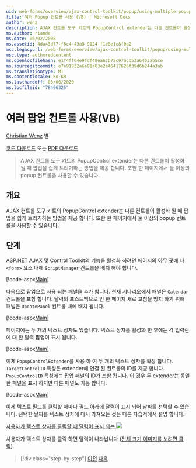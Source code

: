 ```yaml
---
uid: web-forms/overview/ajax-control-toolkit/popup/using-multiple-popup-controls-vb
title: 여러 Popup 컨트롤 사용 (VB) | Microsoft Docs
author: wenz
description: AJAX 컨트롤 도구 키트의 PopupControl extender는 다른 컨트롤이 활성화 될 때 팝업을 쉽게 트리거하는 방법을 제공 합니다. M ...을 사용 하는 것도 가능 합니다.
ms.author: riande
ms.date: 06/02/2008
ms.assetid: 4da43d77-f6c4-43a8-9124-f1e8e1c8f0a2
msc.legacyurl: /web-forms/overview/ajax-control-toolkit/popup/using-multiple-popup-controls-vb
msc.type: authoredcontent
ms.openlocfilehash: e1f4ff64e9fdf48ea63b75c97acd53a64b5ab5ce
ms.sourcegitcommit: e7e91932a6e91a63e2e46417626f39d6b244a3ab
ms.translationtype: MT
ms.contentlocale: ko-KR
ms.lasthandoff: 03/06/2020
ms.locfileid: "78496325"
---
```

# <a name="using-multiple-popup-controls-vb"></a>여러 팝업 컨트롤 사용(VB)

[Christian Wenz](https://github.com/wenz) 별

[코드 다운로드](https://download.microsoft.com/download/9/3/f/93f8daea-bebd-4821-833b-95205389c7d0/PopupControl1.vb.zip) 또는 [PDF 다운로드](https://download.microsoft.com/download/2/d/c/2dc10e34-6983-41d4-9c08-f78f5387d32b/popupcontrol1VB.pdf)

> AJAX 컨트롤 도구 키트의 PopupControl extender는 다른 컨트롤이 활성화 될 때 팝업을 쉽게 트리거하는 방법을 제공 합니다. 또한 한 페이지에서 둘 이상의 popup 컨트롤을 사용할 수 있습니다.

## <a name="overview"></a>개요

AJAX 컨트롤 도구 키트의 PopupControl extender는 다른 컨트롤이 활성화 될 때 팝업을 쉽게 트리거하는 방법을 제공 합니다. 또한 한 페이지에서 둘 이상의 popup 컨트롤을 사용할 수 있습니다.

## <a name="steps"></a>단계

ASP.NET AJAX 및 Control Toolkit의 기능을 활성화 하려면 페이지의 아무 곳에 나 `<form>` 요소 내에 `ScriptManager` 컨트롤을 배치 해야 합니다.

[!code-aspx[Main](using-multiple-popup-controls-vb/samples/sample1.aspx)]

다음으로 팝업으로 사용 되는 패널을 추가 합니다. 현재 시나리오에서 패널은 `Calendar` 컨트롤을 포함 합니다. 달력의 포스트백으로 인 한 페이지 새로 고침을 방지 하기 위해 패널은 `UpdatePanel` 컨트롤 내에 배치 됩니다.

[!code-aspx[Main](using-multiple-popup-controls-vb/samples/sample2.aspx)]

페이지에는 두 개의 텍스트 상자도 있습니다. 텍스트 상자를 활성화 한 후에는 각 입력란에 대 한 달력 팝업이 표시 됩니다.

[!code-aspx[Main](using-multiple-popup-controls-vb/samples/sample3.aspx)]

이제 `PopupControlExtender`를 사용 하 여 두 개의 텍스트 상자를 확장 합니다. `TargetControlID` 특성은 extender에 연결 된 컨트롤의 ID를 제공 합니다. `PopupControlID` 특성에는 팝업 패널의 ID가 포함 됩니다. 이 경우 두 extender는 동일한 패널을 표시 하지만 다른 패널도 가능 합니다.

[!code-aspx[Main](using-multiple-popup-controls-vb/samples/sample4.aspx)]

이제 텍스트 필드를 클릭할 때마다 필드 아래에 달력이 표시 되어 날짜를 선택할 수 있습니다. 선택한 날짜를 텍스트 상자에 다시 가져오는 것은 다른 자습서에서 설명 합니다.

[사용자가 텍스트 상자를 클릭할 때 달력이 표시 되는 ![](using-multiple-popup-controls-vb/_static/image2.png)](using-multiple-popup-controls-vb/_static/image1.png)

사용자가 텍스트 상자를 클릭 하면 달력이 나타납니다 ([전체 크기 이미지를 보려면 클릭](using-multiple-popup-controls-vb/_static/image3.png)).

> [!div class="step-by-step"]
> [이전](handling-postbacks-from-a-popup-control-without-an-updatepanel-cs.md)
> [다음](handling-postbacks-from-a-popup-control-with-an-updatepanel-vb.md)

